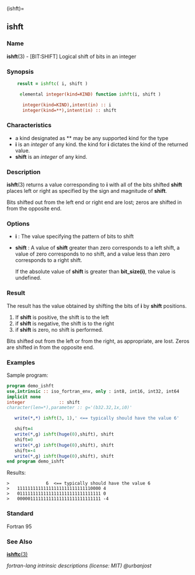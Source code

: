(ishft)=
## ishft

### **Name**

**ishft**(3) - \[BIT:SHIFT\] Logical shift of bits in an integer

### **Synopsis**

```fortran
    result = ishftc( i, shift )
```

```fortran
     elemental integer(kind=KIND) function ishft(i, shift )

      integer(kind=KIND),intent(in) :: i
      integer(kind=**),intent(in) :: shift
```

### **Characteristics**

- a kind designated as \*\* may be any supported kind for the type
- **i** is an _integer_ of any kind. the kind for **i** dictates the kind of the returned value.
- **shift** is an _integer_ of any kind.

### **Description**

**ishft**(3) returns a value corresponding to **i** with all of the
bits shifted **shift** places left or right as specified by the sign
and magnitude of **shift**.

Bits shifted out from the left end or right end are lost; zeros are
shifted in from the opposite end.

### **Options**

- **i**
  : The value specifying the pattern of bits to shift

- **shift**
  : A value of **shift** greater than zero corresponds to a left shift,
  a value of zero corresponds to no shift, and a value less than zero
  corresponds to a right shift.

  If the absolute value of **shift** is
  greater than **bit_size(i)**, the value is undefined.

### **Result**

The result has the value obtained by shifting the bits of **i** by **shift** positions.

1. If **shift** is positive, the shift is to the left
2. if **shift** is negative, the shift is to the right
3. if **shift** is zero, no shift is performed.

Bits shifted out from the left or from the right, as appropriate,
are lost. Zeros are shifted in from the opposite end.

### **Examples**

Sample program:

```fortran
program demo_ishft
use,intrinsic :: iso_fortran_env, only : int8, int16, int32, int64
implicit none
integer             :: shift
character(len=*),parameter :: g='(b32.32,1x,i0)'

   write(*,*) ishft(3, 1),' <== typically should have the value 6'

   shift=4
   write(*,g) ishft(huge(0),shift), shift
   shift=0
   write(*,g) ishft(huge(0),shift), shift
   shift=-4
   write(*,g) ishft(huge(0),shift), shift
end program demo_ishft
```

Results:

```text
>              6  <== typically should have the value 6
>   11111111111111111111111111110000 4
>   01111111111111111111111111111111 0
>   00000111111111111111111111111111 -4
```

### **Standard**

Fortran 95

### **See Also**

[**ishftc**(3)](#ishftc)

_fortran-lang intrinsic descriptions (license: MIT) \@urbanjost_
